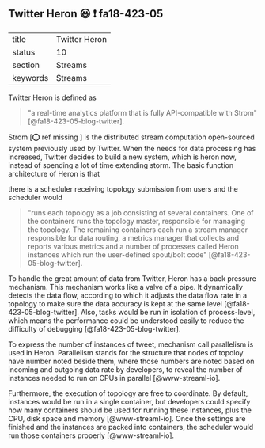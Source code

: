 ## Twitter Heron :smiley: :exclamation: fa18-423-05


|          |                   |
| -------- | ----------------- |
| title    | Twitter Heron     | 
| status   | 10                |
| section  | Streams           |
| keywords | Streams           |



Twitter Heron is defined as 

> "a real-time analytics platform that is fully API-compatible with 
> Strom" [@fa18-423-05-blog-twitter].

Strom [:o: ref missing ] is the distributed stream computation open-sourced system previously used 
by Twitter. When the needs for data processing has increased, Twitter decides to 
build a new system, which is heron now, instead of spending a lot of time 
extending storm. The basic function architecture of Heron is that 

there is a scheduler receiving topology submission from users and the scheduler would

> "runs each topology as a job consisting of several containers. One of the 
> containers runs the topology master, responsible for managing the topology. 
> The remaining containers each run a stream manager responsible for data 
> routing, a metrics manager that collects and reports various metrics and a 
> number of processes called Heron instances which run the user-defined 
> spout/bolt code" [@fa18-423-05-blog-twitter].

To handle the great amount of data from Twitter, Heron has a back pressure 
mechanism. This mechanism works like a valve of a pipe. It dynamically detects
the data flow, according to which it adjusts the data flow rate in a topology 
to make sure the data accuracy is kept at the same level [@fa18-423-05-blog-twitter].
Also, tasks would be run in isolation of process-level, which means the 
performance could be understood easily to reduce the difficulty of 
debugging [@fa18-423-05-blog-twitter].

To express the number of instances of tweet, mechanism call parallelism is used 
in Heron. Parallelism stands for the structure that nodes of topoloy have number 
noted beside them, where those numbers are noted based on incoming and outgoing 
data rate by developers, to reveal the number of instances needed to run on CPUs 
in parallel [@www-streaml-io].

Furthermore, the execution of topology are free to coordinate. By default, 
instances would be run in a single container, but developers could specify how
many containers should be used for running these instances, plus the CPU, disk 
space and memory [@www-streaml-io]. Once the settings are finished and the 
instances are packed into containers, the scheduler would run those containers
properly [@www-streaml-io].


